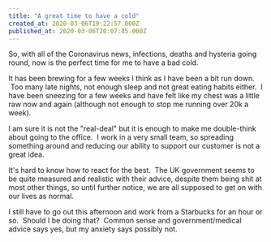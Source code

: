 ```yaml
---
title: "A great time to have a cold"
created_at: 2020-03-06T19:22:57.000Z
published_at: 2020-03-06T20:07:45.000Z
---
```

So, with all of the Coronavirus news, infections, deaths and hysteria going round, now is the perfect time for me to have a bad cold.

It has been brewing for a few weeks I think as I have been a bit run down.  Too many late nights, not enough sleep and not great eating habits either.  I have been sneezing for a few weeks and have felt like my chest was a little raw now and again (although not enough to stop me running over 20k a week).

I am sure it is not the "real-deal" but it is enough to make me double-think about going to the office.  I work in a very small team, so spreading something around and reducing our ability to support our customer is not a great idea.

It's hard to know how to react for the best.  The UK government seems to be quite measured and realistic with their advice, despite them being shit at most other things, so until further notice, we are all supposed to get on with our lives as normal.

I still have to go out this afternoon and work from a Starbucks for an hour or so.  Should I be doing that?  Common sense and government/medical advice says yes, but my anxiety says possibly not.
